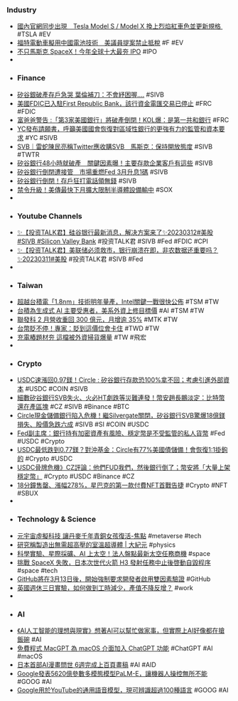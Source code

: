 ###  Industry
- [國內官網同步出現　Tesla Model S / Model X 換上烈焰紅車色並更新規格 ](https://www.7car.tw/articles/read/90763) #TSLA #EV
- [福特電動車擬用中國電池技術　美議員提案禁止抵稅](https://www.upmedia.mg/news_info.php?Type=3&SerialNo=167713) #F #EV
- [不只馬斯克 SpaceX！今年全球十大最夯 IPO](https://finance.technews.tw/2023/03/11/top-10-ipo-companies/) #IPO
-
- ### Finance
- [矽谷銀破產存戶急哭  葉倫補刀：不會紓困喔....](https://ec.ltn.com.tw/article/breakingnews/4237579) #SIVB
- [美國FDIC已入駐First Republic Bank，該行資金電匯交易已停止](https://m.cnyes.com/news/id/5113756) #FRC #FDIC
- [富爸爸警告 :「第3家美國銀行」將破產倒閉！KOL爆：是第一共和銀行](https://www.blocktempo.com/robert-kiyosaki-warns-3rd-u-s-bank-to-crash/) #FRC
- [YC發布請願書，呼籲美國國會恢復對區域性銀行的更強有力的監管和資本要求](https://news.cnyes.com/news/id/5113697) #YC #SIVB
- [SVB｜雷蛇陳民亮稱Twitter應收購SVB　馬斯克：保持開放態度](https://www.hk01.com/財經快訊/876095/svb-雷蛇陳民亮稱twitter應收購svb-馬斯克-保持開放態度) #SIVB #TWTR
- [矽谷銀行48小時就破產　關鍵因素曝！主要存款企業客戶有這些](https://tw.nextapple.com/finance/20230312/CECBD3CD28BDBEB648086F9562982041) #SIVB
- [矽谷銀行倒閉遭接管　市場重燃Fed 3月升息1碼](https://finance.ettoday.net/amp/amp_news.php7?news_id=2450413) #SIVB
- [矽谷銀行倒閉！存戶狂打電話領無錢](https://liff.line.me/1454987169-1WAXAP3K/v2/article/yzyLaBv) #SIVB
- [禁令升級！美傳最快下月擴大限制半導體設備輸中](https://news.cnyes.com/news/id/5113435) #SOX
-
- ### Youtube Channels
- [✨【投资TALK君】硅谷银行最新消息，解决方案来了✨20230312#美股#SIVB #Silicon Valley Bank](https://www.youtube.com/watch?v=KZodmQ3wxx8) #投资TALK君 #SIVB #Fed #FDIC #CPI
- [✨【投资TALK君】美联储必须救市，银行崩溃在即，非农数据还重要吗？✨20230311#美股](https://www.youtube.com/watch?v=hrKU1DVNPbA) #投资TALK君 #SIVB #Fed
-
- ### Taiwan
- [超越台積電「1.8nm」技術明年量產，Intel關鍵一戰很快公佈](https://www.techbang.com/posts/104559-it-is-not-a-dream-to-surpass-tsmc-18nm-process-mass) #TSM #TW
- [台積為生成式 AI 主要受惠者，美系外資上修目標價](https://finance.technews.tw/2023/03/10/tsmc-is-a-major-beneficiary-of-generative-ai/) #AI #TSM #TW
- [聯發科 2 月營收重回 300 億元，月增逾 35%](https://finance.technews.tw/2023/03/10/mediatek-fr-202302/) #MTK #TW
- [台幣貶不停！專家：貶到這價位會卡住](https://ctee.com.tw/news/exchange/822774.html) #TWD #TW
- [充電樁題材夯 這檔被外資掃貨爆量](https://ctee.com.tw/news/stocks/823391.html) #TW #飛宏
-
- ### Crypto
- [USDC速漲回0.97鎂！Circle : 矽谷銀行存款恐100%拿不回；考慮引進外部資本](https://www.blocktempo.com/an-update-on-usdc-decoupling/) #USDC #COIN #SIVB
- [細數矽谷銀行SVB失火、火必HT劇跌等災難連發！幣安趙長鵬淡定：比特幣還在產區塊](https://abmedia.io/20230310-crypto-industry-turbulence) #CZ #SIVB #Binance #BTC
- [Circle現金儲備銀行陷入危機！繼Silvergate關閉，矽谷銀行SVB驚爆18億鎂損失、股價急跌六成](https://abmedia.io/20230310-silicon-valley-bank-s-loss-of-approximately-1-8-billion) #SIVB #SI #COIN #USDC
- [Fed副主席：銀行持有加密資產有風險、穩定幣是不受監管的私人貨幣](https://www.blocktempo.com/stabilization-of-the-currency-threatens-to-bring-systemic-risk/) #Fed #USDC #Crypto
- [USDC最低跌到0.77鎂？對沖基金：Circle有77%美國債儲備！會恢復1:1掛鉤的](https://www.blocktempo.com/hal-press-hink-usdc-ends-up-fully-repegging/) #Crypto #USDC
- [USDC骨牌危機》CZ評論：他們FUD我們，然後銀行倒了；幣安將「大量上架穩定幣」](https://www.blocktempo.com/cz-they-fud-us-and-banks-fail/) #Crypto #USDC #Binance #CZ
- [18分鐘售罄、漲幅278%，星巴克的第一款付費NFT首戰告捷](https://blockcast.it/2023/03/10/starbucks-sold-2000-nfts-in-18-minutes/) #Crypto #NFT #SBUX
-
- ### Technology & Science
- [元宇宙虛擬科技 讓丹麥千年青銅女孩復活-焦點](https://times.hinet.net/topic/24445408) #metaverse #tech
- [研究稱製造出無需超高壓的室溫超導體 | 大紀元](https://www.epochtimes.com/b5/23/3/9/n13946868.htm) #physics
- [科學實驗、星際採礦、AI 上太空！法人盤點最新太空任務商機](https://finance.technews.tw/2023/03/11/interstellar-mining/) #space
- [挑戰 SpaceX 失敗，日本次世代火箭 H3 發射任務中止後啓動自毀程序](https://technews.tw/2023/03/07/japan-h3-rocket-launch-fail/) #space #tech
- [GitHub將在3月13日後，開始強制要求開發者啟用雙因素驗證](https://www.ithome.com.tw/news/155870) #GitHub
- [英國週休三日實驗，如何做到工時減少，產值不降反增？](https://www.gvm.com.tw/article/100552) #work
-
- ### AI
- [《AI人工智能的理想與現實》想著AI可以幫忙做家事，但實際上AI好像都在搶飯碗](https://news.gamme.com.tw/1755260) #AI
- [免費程式 MacGPT  為 macOS 介面加入 ChatGPT 功能](https://unwire.hk/2023/03/11/macgpt-macos-chatgpt/software/mac-app/) #ChatGPT #AI #macOS
- [日本首部AI漫畫問世  6週完成上百頁畫稿](https://news.pts.org.tw/article/626735) #AI #AID
- [Google發表5620億參數多模態模型PaLM-E，讓機器人操控無所不能](https://www.techbang.com/posts/104553-google-palmemultimodal-language-model) #GOOG #AI
- [Google用於YouTube的通用語音模型，現可辨識超過100種語言](https://www.ithome.com.tw/news/155811) #GOOG #AI